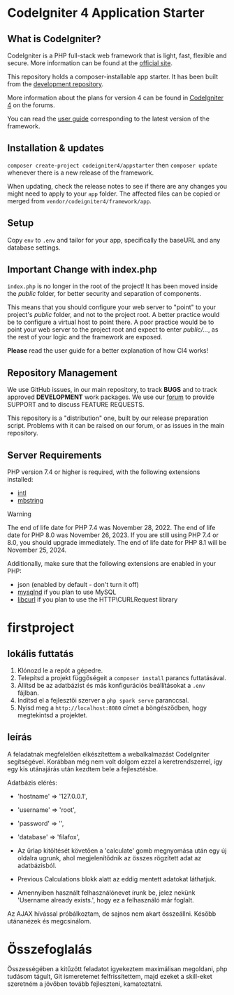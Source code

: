 # CodeIgniter 4 Application Starter

## What is CodeIgniter?

CodeIgniter is a PHP full-stack web framework that is light, fast, flexible and secure.
More information can be found at the [official site](https://codeigniter.com).

This repository holds a composer-installable app starter.
It has been built from the
[development repository](https://github.com/codeigniter4/CodeIgniter4).

More information about the plans for version 4 can be found in [CodeIgniter 4](https://forum.codeigniter.com/forumdisplay.php?fid=28) on the forums.

You can read the [user guide](https://codeigniter.com/user_guide/)
corresponding to the latest version of the framework.

## Installation & updates

`composer create-project codeigniter4/appstarter` then `composer update` whenever
there is a new release of the framework.

When updating, check the release notes to see if there are any changes you might need to apply
to your `app` folder. The affected files can be copied or merged from
`vendor/codeigniter4/framework/app`.

## Setup

Copy `env` to `.env` and tailor for your app, specifically the baseURL
and any database settings.

## Important Change with index.php

`index.php` is no longer in the root of the project! It has been moved inside the _public_ folder,
for better security and separation of components.

This means that you should configure your web server to "point" to your project's _public_ folder, and
not to the project root. A better practice would be to configure a virtual host to point there. A poor practice would be to point your web server to the project root and expect to enter _public/..._, as the rest of your logic and the
framework are exposed.

**Please** read the user guide for a better explanation of how CI4 works!

## Repository Management

We use GitHub issues, in our main repository, to track **BUGS** and to track approved **DEVELOPMENT** work packages.
We use our [forum](http://forum.codeigniter.com) to provide SUPPORT and to discuss
FEATURE REQUESTS.

This repository is a "distribution" one, built by our release preparation script.
Problems with it can be raised on our forum, or as issues in the main repository.

## Server Requirements

PHP version 7.4 or higher is required, with the following extensions installed:

- [intl](http://php.net/manual/en/intl.requirements.php)
- [mbstring](http://php.net/manual/en/mbstring.installation.php)

> [!WARNING]
> The end of life date for PHP 7.4 was November 28, 2022.
> The end of life date for PHP 8.0 was November 26, 2023.
> If you are still using PHP 7.4 or 8.0, you should upgrade immediately.
> The end of life date for PHP 8.1 will be November 25, 2024.

Additionally, make sure that the following extensions are enabled in your PHP:

- json (enabled by default - don't turn it off)
- [mysqlnd](http://php.net/manual/en/mysqlnd.install.php) if you plan to use MySQL
- [libcurl](http://php.net/manual/en/curl.requirements.php) if you plan to use the HTTP\CURLRequest library

# firstproject

## lokális futtatás

1. Klónozd le a repót a gépedre.
2. Telepítsd a projekt függőségeit a `composer install` parancs futtatásával.
3. Állítsd be az adatbázist és más konfigurációs beállításokat a `.env` fájlban.
4. Indítsd el a fejlesztői szerver a `php spark serve` paranccsal.
5. Nyisd meg a `http://localhost:8080` címet a böngésződben, hogy megtekintsd a projektet.

## leírás

A feladatnak megfelelően elkészítettem a webalkalmazást CodeIgniter segítségével. Korábban még nem volt dolgom ezzel a keretrendszerrel, így egy kis utánajárás után kezdtem bele a fejlesztésbe.

Adatbázis elérés:

- 'hostname' => '127.0.0.1',
- 'username' => 'root',
- 'password' => '',
- 'database' => 'filafox',

- Az űrlap kitöltését követően a 'calculate' gomb megnyomása után egy új oldalra ugrunk, ahol megjelenítődnik az összes rögzített adat az adatbázisból.
- Previous Calculations blokk alatt az eddig mentett adatokat láthatjuk.
- Amennyiben használt felhasználónevet írunk be, jelez nekünk 'Username already exists.', hogy ez a felhasználó már foglalt.

Az AJAX hívással próbálkoztam, de sajnos nem akart összeállni. Később utánanézek és megcsinálom.

# Összefoglalás

Összességében a kitűzött feladatot igyekeztem maximálisan megoldani, php tudásom tágult, Git ismeretemet felfrissítettem, majd ezeket a skill-eket szeretném a jövőben tovább fejleszteni, kamatoztatni.
